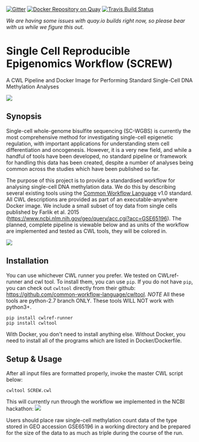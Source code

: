 [![Gitter](https://img.shields.io/gitter/room/nwjs/nw.js.svg)](https://gitter.im/NCBI-March-Hackathon-CWL-Team/Lobby)
[![Docker Repository on Quay](https://quay.io/repository/epigenomic_screw/screw/status "Docker Repository on Quay")](https://quay.io/repository/epigenomic_screw/screw)
[![Travis Build Status](https://travis-ci.org/Epigenomics-Screw/Screw.svg?branch=master)](https://travis-ci.org/Epigenomics-Screw/Screw)

*We are having some issues with quay.io builds right now, so please bear with us while we figure this out.*

# Single Cell Reproducible Epigenomics Workflow (SCREW)

A CWL Pipeline and Docker Image for Performing Standard Single-Cell DNA Methylation Analyses

![](logo_design/screw_logo_240.png)

## Synopsis

Single-cell whole-genome bisulfite sequencing (SC-WGBS) is currently the most comprehensive method for investigating single-cell epigenetic regulation, with important applications for understanding stem cell differentiation and oncogenesis. However, it is a very new field, and while a handful of tools have been developed, no standard pipeline or framework for handling this data has been created, despite a number of analyses being common across the studies which have been published so far.

The purpose of this project is to provide a standardised workflow for analysing single-cell DNA methylation data. We do this by describing several existing tools using the [Common Workflow Language](http://www.commonwl.org) v1.0 standard. All CWL descriptions are provided as part of an executable-anywhere Docker image. We include a small subset of toy data from single cells published by Farlik et al. 2015 (https://www.ncbi.nlm.nih.gov/geo/query/acc.cgi?acc=GSE65196). The planned, complete pipeline is viewable below and as units of the workflow are implemented and tested as CWL tools, they will be colored in.

![](planning/workflow_diagram.png)


## Installation

You can use whichever CWL runner you prefer. We tested on CWLref-runner and cwl tool.  To install them, you can use `pip`. If you do not have `pip`, you can check out `cwltool` directly from their github: https://github.com/common-workflow-language/cwltool. *NOTE* All these tools are python-2.7 branch ONLY. These tools WILL NOT work with python3+.

```
pip install cwlref-runner
pip install cwltool
```

With Docker, you don't need to install anything else.  Without Docker, you need to install all of the programs which are listed in Docker/Dockerfile.

## Setup & Usage

After all input files are formatted properly, invoke the master CWL script below:

```
cwltool SCREW.cwl
```

This will currently run through the workflow we implemented in the NCBI hackathon: ![](planning/hackathon_results.png)

Users should place raw single-cell methylation count data of the type stored in GEO accession GSE65196 in a working directory and be prepared for the size of the data to as much as triple during the course of the run.

